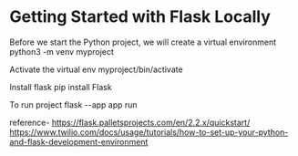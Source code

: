 # Getting Started with Flask Locally

Before we start the Python project, we will create a virtual environment
python3 -m venv myproject

Activate the virtual env
myproject/bin/activate

Install flask
pip install Flask

To run project
flask --app app run


reference-
https://flask.palletsprojects.com/en/2.2.x/quickstart/
https://www.twilio.com/docs/usage/tutorials/how-to-set-up-your-python-and-flask-development-environment
